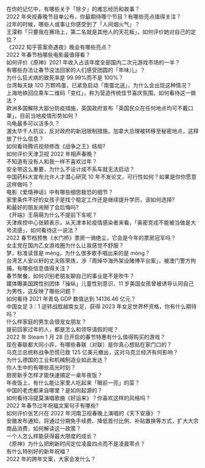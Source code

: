 在你的记忆中，有哪些关于「除夕」的难忘经历和故事？  
2022 年央视春晚节目单公布，你最期待哪个节目？有哪些亮点值得关注？  
过年的时候，哪些人或事让你感受到了「人间烟火气」？  
王濛称「只要我在赛场上，第二名就是其他人的天花板」，如何评价她对自己的定位？  
《2022 知乎答案奇遇夜》晚会有哪些亮点？  
2022 年春节档哪些电影最值得看？  
如何评价《原神》2021 年收入占该年度全部国内二次元游戏市场的一半？  
有哪些办法让春节没法回家的人们感受团圆的「年味儿」？  
为什么狂犬病的致死率是 99.99%而不是 100%？  
台湾每天缺 120 万颗鸡蛋，已紧急启动「南蛋北送」，为什么会出现这种情况？  
上海地铁回应乘车二维码「变红」，称为营造传统佳节喜庆氛围，如何看待这一做法？  
欧洲多国解除大部分防疫措施，英国政府宣布「英国民众在任何地点均可不戴口罩」，目前当地疫情形势如何？  
乌龟最多可以活多久？  
渥太华千人抗议，反对政府的新冠限制措施，加拿大总理被转移至秘密地点，这释放了什么信息？  
如何看待腾讯视频修改《战争之王》结局?  
如何评价天津卫视 2022 年相声春晚？  
不知道有没有人和我一样不喜欢过年？  
安全带这么重要，为什么不设计成不系车就无法启动？  
中国药科大宣布允许人才潜心研究 10 年不发论文，可行性如何？如果是你你愿意这样做吗？  
电影《爱情神话》中有哪些细思极恐的细节？  
家里条件不好的女孩子是找个稳定工作还是继续提升学历，该如何选择?  
和最好的朋友闹掰了会后悔吗?  
《开端》王萌萌为什么不提前下车呢？  
天津疾控中心张颖表示，从天津本轮疫情感染者来看，「奥密克戎不能被当做是大号流感」，如何看待这一说法？  
2022 春节档预售《水门桥》票房一骑绝尘，它会是今年的票房冠军吗？  
女主党在国内乙女游戏圈为什么让我感觉不舒服？  
梦，标准读音是 mèng，为什么很多歌手唱出来的是 mòng？  
台湾艺人安以轩的丈夫陈荣炼，涉「周焯华海外架设赌博平台案」，被澳门警方拘捕，有哪些信息值得关注？  
春节聚餐，如何识别老朋友聊自己的事业是不是吹牛？  
媒体曝美国跨性别团体「操纵」儿童性别意识，11 岁美国女孩曾被诱导认同自己为男性，这反映了哪些问题？  
如何看待 2021 年青岛 GDP 数值达到 14136.46 亿元？  
中国女足 3：1 逆转战胜越南女足，获得 2023 年女足世界杯资格，你有什么期待吗？  
什么样家庭的男生会很宠女朋友？  
提前回家过年的人，都是怎么和领导请假的呢？  
2022 年 Steam  1 月 28 日开启的春节特惠有什么值得购买的游戏？  
现在春联都大同小异，有哪些春联（对联）是你真心想贴在家门口的？  
乌克兰总统称战争恐慌已致 125 亿美元撤出，这对乌克兰经济有何影响？  
为什么德国的工业和机械制造业如此发达？  
你人生中的有哪些高光时刻？  
厨房新手怎样才能快速搞定一桌年夜饭？  
年夜饭上，有什么能让家里人吃起来「眼前一亮」的菜？  
中国的老虎都来自哪里？是如何起源的？  
如何看待冯提莫演唱歌曲《好运来》？你喜欢这样的风格吗？  
2022 年春节过年祝福文案句子有哪些?  
如何评价张艺兴在 2022 年河南卫视春晚上演唱的《天下安康》？  
安徽发布通知，将通过分期免手续费、降低首付比例、补贴置换等方式，扩大大宗商品消费，如何解读这一政策？  
一个人怎么样能获得最大限度的成长？  
《原神》为什么把刷新时间定位凌晨四点而不是凌晨零点？  
有什么特别好的新年祝福？  
2022 年的跨年文案，大家会发什么？  
